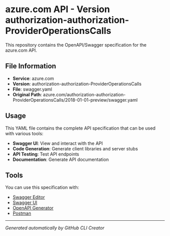 # azure.com API - Version authorization-authorization-ProviderOperationsCalls

This repository contains the OpenAPI/Swagger specification for the azure.com API.

## File Information

- **Service**: azure.com
- **Version**: authorization-authorization-ProviderOperationsCalls
- **File**: swagger.yaml
- **Original Path**: azure.com/authorization-authorization-ProviderOperationsCalls/2018-01-01-preview/swagger.yaml

## Usage

This YAML file contains the complete API specification that can be used with various tools:

- **Swagger UI**: View and interact with the API
- **Code Generation**: Generate client libraries and server stubs
- **API Testing**: Test API endpoints
- **Documentation**: Generate API documentation

## Tools

You can use this specification with:

- [Swagger Editor](https://editor.swagger.io/)
- [Swagger UI](https://swagger.io/tools/swagger-ui/)
- [OpenAPI Generator](https://openapi-generator.tech/)
- [Postman](https://www.postman.com/)

---

*Generated automatically by GitHub CLI Creator*
